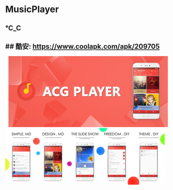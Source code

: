 # MusicPlayer
## ℃_C
## ## 酷安: https://www.coolapk.com/apk/209705
<img src="https://raw.githubusercontent.com/AugustToko/ACG-Player/master/app/other_files/screen_shots/Promotional%20picture/Promotional%20picture_00036.png" hspace="10">
<img src="https://raw.githubusercontent.com/AugustToko/ACG-Player/master/screenshots/TOTAL_en%20(0-00-00-00).png">

